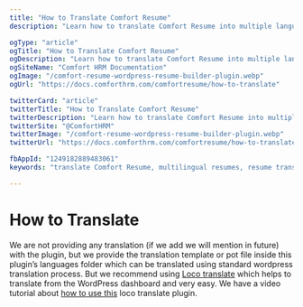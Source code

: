 ```yaml
---
title: "How to Translate Comfort Resume"
description: "Learn how to translate Comfort Resume into multiple languages. Complete guide for multilingual setup, resume template localization, and creating custom translations for global candidate management."

ogType: "article"
ogTitle: "How to Translate Comfort Resume"
ogDescription: "Learn how to translate Comfort Resume into multiple languages. Complete guide for multilingual setup, resume template localization, and creating custom translations for global candidate management."
ogSiteName: "Comfort HRM Documentation"
ogImage: "/comfort-resume-wordpress-resume-builder-plugin.webp"
ogUrl: "https://docs.comforthrm.com/comfortresume/how-to-translate"

twitterCard: "article"
twitterTitle: "How to Translate Comfort Resume"
twitterDescription: "Learn how to translate Comfort Resume into multiple languages. Complete guide for multilingual setup, resume template localization, and creating custom translations for global candidate management."
twitterSite: "@ComfortHRM"
twitterImage: "/comfort-resume-wordpress-resume-builder-plugin.webp"
twitterUrl: "https://docs.comforthrm.com/comfortresume/how-to-translate"

fbAppId: "1249182889483061"
keywords: "translate Comfort Resume, multilingual resumes, resume translation, language localization, international resumes, translation files, custom languages, resume templates translation, localization guide, HR localization"

---
```

# How to Translate

We are not providing any translation (if we add we will mention in future) with the plugin, but we provide the translation template or pot file inside this plugin’s languages folder which can be translated using standard wordpress translation process. But we recommend using [Loco translate](https://wordpress.org/plugins/loco-translate/) which helps to translate from the WordPress dashboard and very easy. We have a video tutorial about [how to use this](https://www.youtube.com/watch?v=yOkEzvjx6PM) loco translate plugin.


